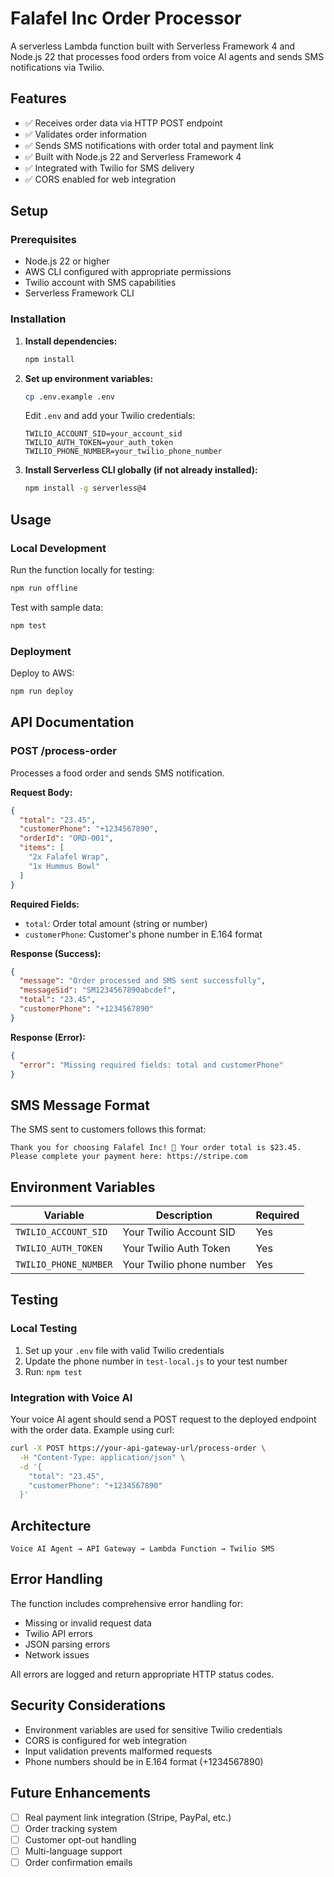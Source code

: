 # Falafel Inc Order Processor

A serverless Lambda function built with Serverless Framework 4 and Node.js 22 that processes food orders from voice AI agents and sends SMS notifications via Twilio.

## Features

- ✅ Receives order data via HTTP POST endpoint
- ✅ Validates order information
- ✅ Sends SMS notifications with order total and payment link
- ✅ Built with Node.js 22 and Serverless Framework 4
- ✅ Integrated with Twilio for SMS delivery
- ✅ CORS enabled for web integration

## Setup

### Prerequisites

- Node.js 22 or higher
- AWS CLI configured with appropriate permissions
- Twilio account with SMS capabilities
- Serverless Framework CLI

### Installation

1. **Install dependencies:**
   ```bash
   npm install
   ```

2. **Set up environment variables:**
   ```bash
   cp .env.example .env
   ```
   
   Edit `.env` and add your Twilio credentials:
   ```
   TWILIO_ACCOUNT_SID=your_account_sid
   TWILIO_AUTH_TOKEN=your_auth_token
   TWILIO_PHONE_NUMBER=your_twilio_phone_number
   ```

3. **Install Serverless CLI globally (if not already installed):**
   ```bash
   npm install -g serverless@4
   ```

## Usage

### Local Development

Run the function locally for testing:
```bash
npm run offline
```

Test with sample data:
```bash
npm test
```

### Deployment

Deploy to AWS:
```bash
npm run deploy
```

## API Documentation

### POST /process-order

Processes a food order and sends SMS notification.

**Request Body:**
```json
{
  "total": "23.45",
  "customerPhone": "+1234567890",
  "orderId": "ORD-001",
  "items": [
    "2x Falafel Wrap",
    "1x Hummus Bowl"
  ]
}
```

**Required Fields:**
- `total`: Order total amount (string or number)
- `customerPhone`: Customer's phone number in E.164 format

**Response (Success):**
```json
{
  "message": "Order processed and SMS sent successfully",
  "messageSid": "SM1234567890abcdef",
  "total": "23.45",
  "customerPhone": "+1234567890"
}
```

**Response (Error):**
```json
{
  "error": "Missing required fields: total and customerPhone"
}
```

## SMS Message Format

The SMS sent to customers follows this format:
```
Thank you for choosing Falafel Inc! 🥙 Your order total is $23.45. Please complete your payment here: https://stripe.com
```

## Environment Variables

| Variable | Description | Required |
|----------|-------------|----------|
| `TWILIO_ACCOUNT_SID` | Your Twilio Account SID | Yes |
| `TWILIO_AUTH_TOKEN` | Your Twilio Auth Token | Yes |
| `TWILIO_PHONE_NUMBER` | Your Twilio phone number | Yes |

## Testing

### Local Testing

1. Set up your `.env` file with valid Twilio credentials
2. Update the phone number in `test-local.js` to your test number
3. Run: `npm test`

### Integration with Voice AI

Your voice AI agent should send a POST request to the deployed endpoint with the order data. Example using curl:

```bash
curl -X POST https://your-api-gateway-url/process-order \
  -H "Content-Type: application/json" \
  -d '{
    "total": "23.45",
    "customerPhone": "+1234567890"
  }'
```

## Architecture

```
Voice AI Agent → API Gateway → Lambda Function → Twilio SMS
```

## Error Handling

The function includes comprehensive error handling for:
- Missing or invalid request data
- Twilio API errors
- JSON parsing errors
- Network issues

All errors are logged and return appropriate HTTP status codes.

## Security Considerations

- Environment variables are used for sensitive Twilio credentials
- CORS is configured for web integration
- Input validation prevents malformed requests
- Phone numbers should be in E.164 format (+1234567890)

## Future Enhancements

- [ ] Real payment link integration (Stripe, PayPal, etc.)
- [ ] Order tracking system
- [ ] Customer opt-out handling
- [ ] Multi-language support
- [ ] Order confirmation emails 